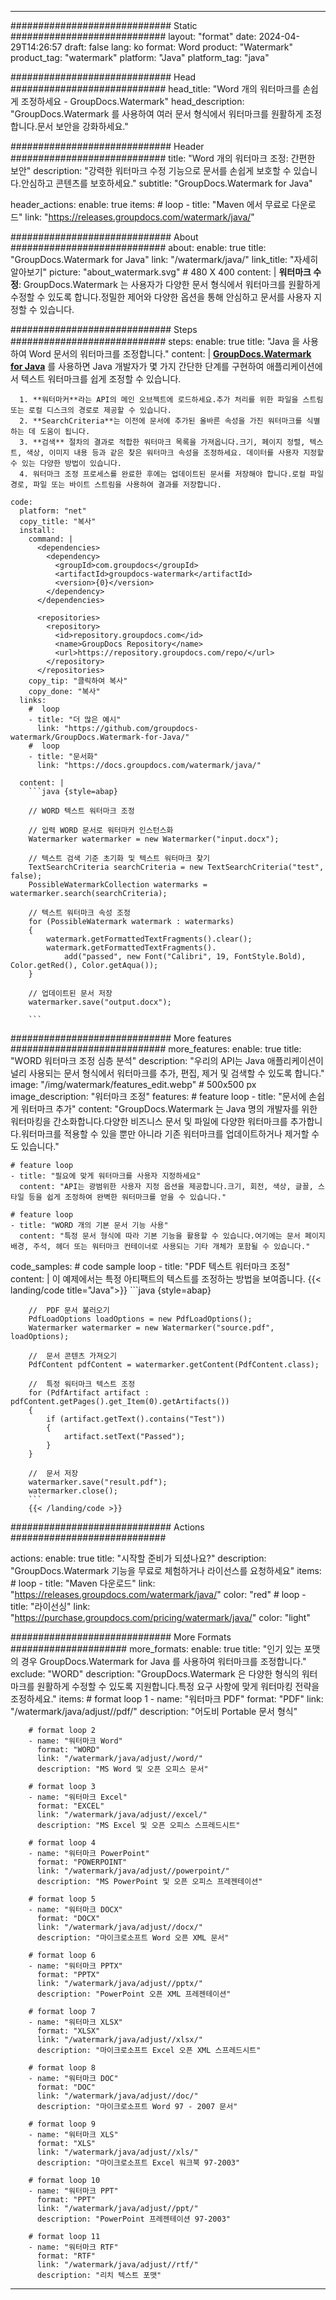 
---
############################# Static ############################
layout: "format"
date:  2024-04-29T14:26:57
draft: false
lang: ko
format: Word
product: "Watermark"
product_tag: "watermark"
platform: "Java"
platform_tag: "java"

############################# Head ############################
head_title: "Word 개의 워터마크를 손쉽게 조정하세요 - GroupDocs.Watermark"
head_description: "GroupDocs.Watermark 를 사용하여 여러 문서 형식에서 워터마크를 원활하게 조정합니다.문서 보안을 강화하세요."

############################# Header ############################
title: "Word 개의 워터마크 조정: 간편한 보안" 
description: "강력한 워터마크 수정 기능으로 문서를 손쉽게 보호할 수 있습니다.안심하고 콘텐츠를 보호하세요."
subtitle: "GroupDocs.Watermark for Java" 

header_actions:
  enable: true
  items:
    #  loop
    - title: "Maven 에서 무료로 다운로드"
      link: "https://releases.groupdocs.com/watermark/java/"
      
############################# About ############################
about:
    enable: true
    title: "GroupDocs.Watermark for Java"
    link: "/watermark/java/"
    link_title: "자세히 알아보기"
    picture: "about_watermark.svg" # 480 X 400
    content: |
       **워터마크 수정**: GroupDocs.Watermark 는 사용자가 다양한 문서 형식에서 워터마크를 원활하게 수정할 수 있도록 합니다.정밀한 제어와 다양한 옵션을 통해 안심하고 문서를 사용자 지정할 수 있습니다.

############################# Steps ############################
steps:
    enable: true
    title: "Java 을 사용하여 Word 문서의 워터마크를 조정합니다."
    content: |
      **[GroupDocs.Watermark for Java](https://products.groupdocs.com/watermark/java/)** 를 사용하면 Java 개발자가 몇 가지 간단한 단계를 구현하여 애플리케이션에서 텍스트 워터마크를 쉽게 조정할 수 있습니다.
      
      1. **워터마커**라는 API의 메인 오브젝트에 로드하세요.추가 처리를 위한 파일을 스트림 또는 로컬 디스크의 경로로 제공할 수 있습니다.
      2. **SearchCriteria**는 이전에 문서에 추가된 올바른 속성을 가진 워터마크를 식별하는 데 도움이 됩니다.
      3. **검색** 절차의 결과로 적합한 워터마크 목록을 가져옵니다.크기, 페이지 정렬, 텍스트, 색상, 이미지 내용 등과 같은 찾은 워터마크 속성을 조정하세요. 데이터를 사용자 지정할 수 있는 다양한 방법이 있습니다.
      4. 워터마크 조정 프로세스를 완료한 후에는 업데이트된 문서를 저장해야 합니다.로컬 파일 경로, 파일 또는 바이트 스트림을 사용하여 결과를 저장합니다.
   
    code:
      platform: "net"
      copy_title: "복사"
      install:
        command: |
          <dependencies>
            <dependency>
              <groupId>com.groupdocs</groupId>
              <artifactId>groupdocs-watermark</artifactId>
              <version>{0}</version>
            </dependency>
          </dependencies>

          <repositories>
            <repository>
              <id>repository.groupdocs.com</id>
              <name>GroupDocs Repository</name>
              <url>https://repository.groupdocs.com/repo/</url>
            </repository>
          </repositories>
        copy_tip: "클릭하여 복사"
        copy_done: "복사"
      links:
        #  loop
        - title: "더 많은 예시"
          link: "https://github.com/groupdocs-watermark/GroupDocs.Watermark-for-Java/"
        #  loop
        - title: "문서화"
          link: "https://docs.groupdocs.com/watermark/java/"
          
      content: |
        ```java {style=abap}

        // WORD 텍스트 워터마크 조정

        // 입력 WORD 문서로 워터마커 인스턴스화
        Watermarker watermarker = new Watermarker("input.docx");

        // 텍스트 검색 기준 초기화 및 텍스트 워터마크 찾기
        TextSearchCriteria searchCriteria = new TextSearchCriteria("test", false);
        PossibleWatermarkCollection watermarks = watermarker.search(searchCriteria);
        
        // 텍스트 워터마크 속성 조정
        for (PossibleWatermark watermark : watermarks)
        {
            watermark.getFormattedTextFragments().clear();
            watermark.getFormattedTextFragments().
                add("passed", new Font("Calibri", 19, FontStyle.Bold), Color.getRed(), Color.getAqua());
        }

        // 업데이트된 문서 저장
        watermarker.save("output.docx");
        
        ```            
        
############################# More features ############################
more_features:
  enable: true
  title: "WORD 워터마크 조정 심층 분석"
  description: "우리의 API는 Java 애플리케이션이 널리 사용되는 문서 형식에서 워터마크를 추가, 편집, 제거 및 검색할 수 있도록 합니다."
  image: "/img/watermark/features_edit.webp" # 500x500 px
  image_description: "워터마크 조정"
  features:
    # feature loop
    - title: "문서에 손쉽게 워터마크 추가"
      content: "GroupDocs.Watermark 는 Java 명의 개발자를 위한 워터마킹을 간소화합니다.다양한 비즈니스 문서 및 파일에 다양한 워터마크를 추가합니다.워터마크를 적용할 수 있을 뿐만 아니라 기존 워터마크를 업데이트하거나 제거할 수도 있습니다."

    # feature loop
    - title: "필요에 맞게 워터마크를 사용자 지정하세요"
      content: "API는 광범위한 사용자 지정 옵션을 제공합니다.크기, 회전, 색상, 글꼴, 스타일 등을 쉽게 조정하여 완벽한 워터마크를 얻을 수 있습니다."

    # feature loop
    - title: "WORD 개의 기본 문서 기능 사용"
      content: "특정 문서 형식에 따라 기본 기능을 활용할 수 있습니다.여기에는 문서 페이지 배경, 주석, 헤더 또는 워터마크 컨테이너로 사용되는 기타 개체가 포함될 수 있습니다."
      
  code_samples:
    # code sample loop
    - title: "PDF 텍스트 워터마크 조정"
      content: |
        이 예제에서는 특정 아티팩트의 텍스트를 조정하는 방법을 보여줍니다.
        {{< landing/code title="Java">}}
        ```java {style=abap}
        
        //  PDF 문서 불러오기
        PdfLoadOptions loadOptions = new PdfLoadOptions();
        Watermarker watermarker = new Watermarker("source.pdf", loadOptions);

        //  문서 콘텐츠 가져오기
        PdfContent pdfContent = watermarker.getContent(PdfContent.class);

        //  특정 워터마크 텍스트 조정
        for (PdfArtifact artifact : pdfContent.getPages().get_Item(0).getArtifacts())
        {
            if (artifact.getText().contains("Test"))
            {
                artifact.setText("Passed");
            }
        }

        //  문서 저장
        watermarker.save("result.pdf");
        watermarker.close();
        ```
        {{< /landing/code >}}


############################# Actions ############################

actions:
  enable: true
  title: "시작할 준비가 되셨나요?"
  description: "GroupDocs.Watermark 기능을 무료로 체험하거나 라이선스를 요청하세요"
  items:
    #  loop
    - title: "Maven 다운로드"
      link: "https://releases.groupdocs.com/watermark/java/"
      color: "red"
        #  loop
    - title: "라이선싱"
      link: "https://purchase.groupdocs.com/pricing/watermark/java/"
      color: "light"


############################# More Formats #####################
more_formats:
    enable: true
    title: "인기 있는 포맷의 경우 GroupDocs.Watermark for Java 를 사용하여 워터마크를 조정합니다."
    exclude: "WORD"
    description: "GroupDocs.Watermark 은 다양한 형식의 워터마크를 원활하게 수정할 수 있도록 지원합니다.특정 요구 사항에 맞게 워터마킹 전략을 조정하세요."
    items: 
        # format loop 1
        - name: "워터마크 PDF"
          format: "PDF"
          link: "/watermark/java/adjust//pdf/"
          description: "어도비 Portable 문서 형식"

        # format loop 2
        - name: "워터마크 Word"
          format: "WORD"
          link: "/watermark/java/adjust//word/"
          description: "MS Word 및 오픈 오피스 문서"
          
        # format loop 3
        - name: "워터마크 Excel"
          format: "EXCEL"
          link: "/watermark/java/adjust//excel/"
          description: "MS Excel 및 오픈 오피스 스프레드시트"

        # format loop 4
        - name: "워터마크 PowerPoint"
          format: "POWERPOINT"
          link: "/watermark/java/adjust//powerpoint/"
          description: "MS PowerPoint 및 오픈 오피스 프레젠테이션"

        # format loop 5
        - name: "워터마크 DOCX"
          format: "DOCX"
          link: "/watermark/java/adjust//docx/"
          description: "마이크로소프트 Word 오픈 XML 문서"
          
        # format loop 6
        - name: "워터마크 PPTX"
          format: "PPTX"
          link: "/watermark/java/adjust//pptx/"
          description: "PowerPoint 오픈 XML 프레젠테이션"
          
        # format loop 7
        - name: "워터마크 XLSX"
          format: "XLSX"
          link: "/watermark/java/adjust//xlsx/"
          description: "마이크로소프트 Excel 오픈 XML 스프레드시트"

        # format loop 8
        - name: "워터마크 DOC"
          format: "DOC"
          link: "/watermark/java/adjust//doc/"
          description: "마이크로소프트 Word 97 - 2007 문서"

        # format loop 9
        - name: "워터마크 XLS"
          format: "XLS"
          link: "/watermark/java/adjust//xls/"
          description: "마이크로소프트 Excel 워크북 97-2003"

        # format loop 10
        - name: "워터마크 PPT"
          format: "PPT"
          link: "/watermark/java/adjust//ppt/"
          description: "PowerPoint 프레젠테이션 97-2003"

        # format loop 11
        - name: "워터마크 RTF"
          format: "RTF"
          link: "/watermark/java/adjust//rtf/"
          description: "리치 텍스트 포맷"

---